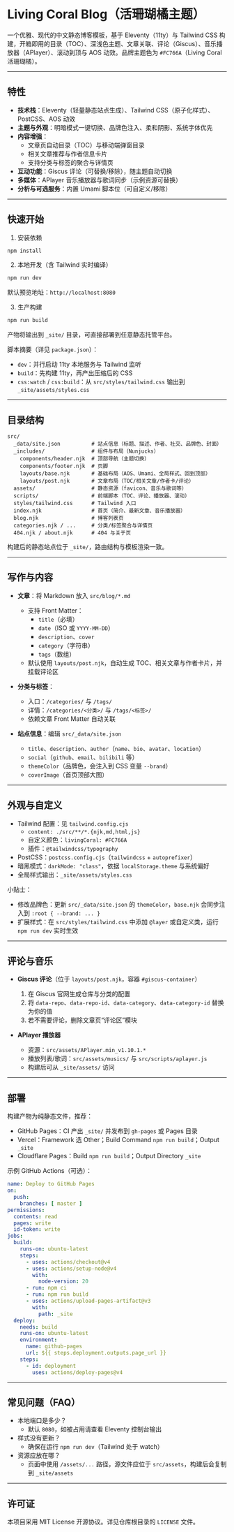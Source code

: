 # Living Coral Blog（活珊瑚橘主题）

一个优雅、现代的中文静态博客模板，基于 Eleventy（11ty）与 Tailwind CSS 构建，开箱即用的目录（TOC）、深浅色主题、文章关联、评论（Giscus）、音乐播放器（APlayer）、滚动到顶与 AOS 动效。品牌主题色为 `#FC766A`（Living Coral 活珊瑚橘）。

---

## 特性

- **技术栈**：Eleventy（轻量静态站点生成）、Tailwind CSS（原子化样式）、PostCSS、AOS 动效
- **主题与外观**：明暗模式一键切换、品牌色注入、柔和阴影、系统字体优先
- **内容增强**：
  - 文章页自动目录（TOC）与移动端弹窗目录
  - 相关文章推荐与作者信息卡片
  - 支持分类与标签的聚合与详情页
- **互动功能**：Giscus 评论（可替换/移除），随主题自动切换
- **多媒体**：APlayer 音乐播放器与歌词同步（示例资源可替换）
- **分析与可选服务**：内置 Umami 脚本位（可自定义/移除）

---

## 快速开始

1) 安装依赖

```bash
npm install
```

2) 本地开发（含 Tailwind 实时编译）

```bash
npm run dev
```

默认预览地址：`http://localhost:8080`

3) 生产构建

```bash
npm run build
```

产物将输出到 `_site/` 目录，可直接部署到任意静态托管平台。

脚本摘要（详见 `package.json`）：
- `dev`：并行启动 11ty 本地服务与 Tailwind 监听
- `build`：先构建 11ty，再产出压缩后的 CSS
- `css:watch` / `css:build`：从 `src/styles/tailwind.css` 输出到 `_site/assets/styles.css`

---

## 目录结构

```
src/
  _data/site.json          # 站点信息（标题、描述、作者、社交、品牌色、封面）
  _includes/               # 组件与布局（Nunjucks）
    components/header.njk  # 顶部导航（主题切换）
    components/footer.njk  # 页脚
    layouts/base.njk       # 基础布局（AOS、Umami、全局样式、回到顶部）
    layouts/post.njk       # 文章布局（TOC/相关文章/作者卡/评论）
  assets/                  # 静态资源（favicon、音乐与歌词等）
  scripts/                 # 前端脚本（TOC、评论、播放器、滚动）
  styles/tailwind.css      # Tailwind 入口
  index.njk                # 首页（简介、最新文章、音乐播放器）
  blog.njk                 # 博客列表页
  categories.njk / ...     # 分类/标签聚合与详情页
  404.njk / about.njk      # 404 与关于页
```

构建后的静态站点位于 `_site/`，路由结构与模板渲染一致。

---

## 写作与内容

- **文章**：将 Markdown 放入 `src/blog/*.md`
  - 支持 Front Matter：
    - `title`（必填）
    - `date`（ISO 或 `YYYY-MM-DD`）
    - `description`、`cover`
    - `category`（字符串）
    - `tags`（数组）
  - 默认使用 `layouts/post.njk`，自动生成 TOC、相关文章与作者卡片，并挂载评论区

- **分类与标签**：
  - 入口：`/categories/` 与 `/tags/`
  - 详情：`/categories/<分类>/` 与 `/tags/<标签>/`
  - 依赖文章 Front Matter 自动关联

- **站点信息**：编辑 `src/_data/site.json`
  - `title`、`description`、`author`（`name`、`bio`、`avatar`、`location`）
  - `social`（`github`、`email`、`bilibili` 等）
  - `themeColor`（品牌色，会注入到 CSS 变量 `--brand`）
  - `coverImage`（首页顶部大图）

---

## 外观与自定义

- Tailwind 配置：见 `tailwind.config.cjs`
  - `content: ./src/**/*.{njk,md,html,js}`
  - 自定义颜色：`livingCoral: #FC766A`
  - 插件：`@tailwindcss/typography`
- PostCSS：`postcss.config.cjs`（`tailwindcss` + `autoprefixer`）
- 暗黑模式：`darkMode: "class"`，依据 `localStorage.theme` 与系统偏好
- 全局样式输出：`_site/assets/styles.css`

小贴士：
- 修改品牌色：更新 `src/_data/site.json` 的 `themeColor`，`base.njk` 会同步注入到 `:root { --brand: ... }`
- 扩展样式：在 `src/styles/tailwind.css` 中添加 `@layer` 或自定义类，运行 `npm run dev` 实时生效

---

## 评论与音乐

- **Giscus 评论**（位于 `layouts/post.njk`，容器 `#giscus-container`）
  1. 在 Giscus 官网生成仓库与分类的配置
  2. 将 `data-repo`、`data-repo-id`、`data-category`、`data-category-id` 替换为你的值
  3. 若不需要评论，删除文章页“评论区”模块

- **APlayer 播放器**
  - 资源：`src/assets/APlayer.min_v1.10.1.*`
  - 播放列表/歌词：`src/assets/musics/` 与 `src/scripts/aplayer.js`
  - 构建后可从 `_site/assets/` 访问

---

## 部署

构建产物为纯静态文件，推荐：

- GitHub Pages：CI 产出 `_site/` 并发布到 `gh-pages` 或 Pages 目录
- Vercel：Framework 选 Other；Build Command `npm run build`；Output `_site`
- Cloudflare Pages：Build `npm run build`；Output Directory `_site`

示例 GitHub Actions（可选）：

```yaml
name: Deploy to GitHub Pages
on:
  push:
    branches: [ master ]
permissions:
  contents: read
  pages: write
  id-token: write
jobs:
  build:
    runs-on: ubuntu-latest
    steps:
      - uses: actions/checkout@v4
      - uses: actions/setup-node@v4
        with:
          node-version: 20
      - run: npm ci
      - run: npm run build
      - uses: actions/upload-pages-artifact@v3
        with:
          path: _site
  deploy:
    needs: build
    runs-on: ubuntu-latest
    environment:
      name: github-pages
      url: ${{ steps.deployment.outputs.page_url }}
    steps:
      - id: deployment
        uses: actions/deploy-pages@v4
```

---

## 常见问题（FAQ）

- 本地端口是多少？
  - 默认 `8080`，如被占用请查看 Eleventy 控制台输出
- 样式没有更新？
  - 确保在运行 `npm run dev`（Tailwind 处于 watch）
- 资源应放在哪？
  - 页面中使用 `/assets/...` 路径，源文件应位于 `src/assets`，构建后会复制到 `_site/assets`

---

## 许可证

本项目采用 MIT License 开源协议。详见仓库根目录的 `LICENSE` 文件。



